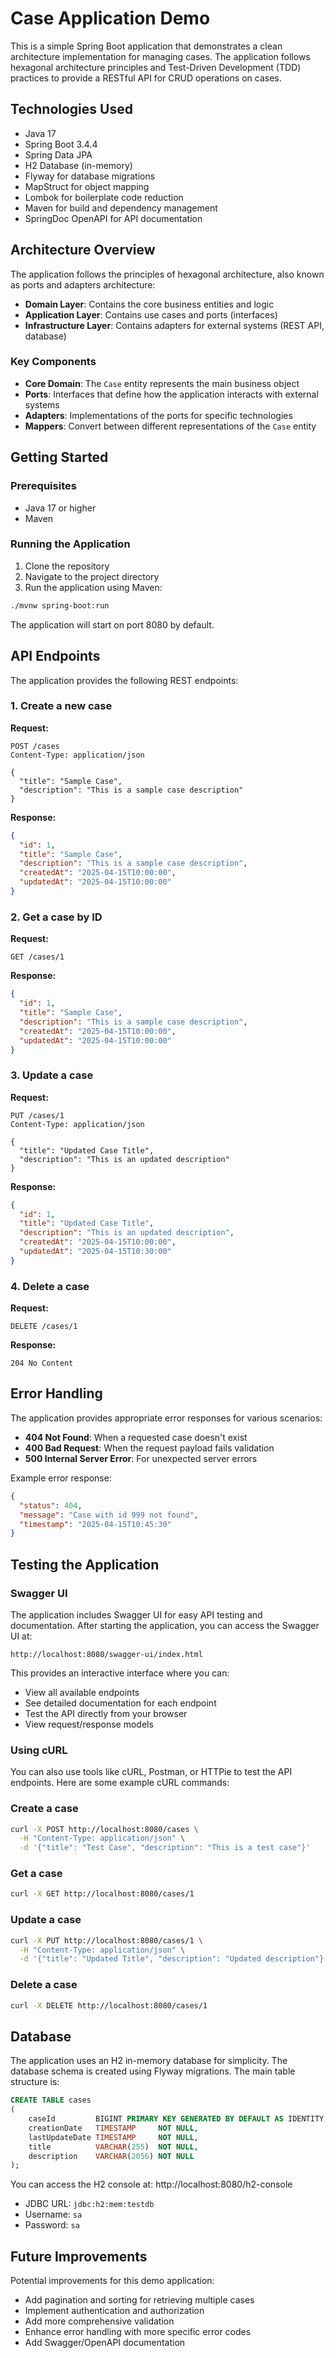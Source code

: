 # Case Application Demo

This is a simple Spring Boot application that demonstrates a clean architecture implementation for managing cases. The application follows hexagonal architecture principles and Test-Driven Development (TDD) practices to provide a RESTful API for CRUD operations on cases.

## Technologies Used

- Java 17
- Spring Boot 3.4.4
- Spring Data JPA
- H2 Database (in-memory)
- Flyway for database migrations
- MapStruct for object mapping
- Lombok for boilerplate code reduction
- Maven for build and dependency management
- SpringDoc OpenAPI for API documentation

## Architecture Overview

The application follows the principles of hexagonal architecture, also known as ports and adapters architecture:

- **Domain Layer**: Contains the core business entities and logic
- **Application Layer**: Contains use cases and ports (interfaces)
- **Infrastructure Layer**: Contains adapters for external systems (REST API, database)

### Key Components

- **Core Domain**: The `Case` entity represents the main business object
- **Ports**: Interfaces that define how the application interacts with external systems
- **Adapters**: Implementations of the ports for specific technologies
- **Mappers**: Convert between different representations of the `Case` entity

## Getting Started

### Prerequisites

- Java 17 or higher
- Maven

### Running the Application

1. Clone the repository
2. Navigate to the project directory
3. Run the application using Maven:

```bash
./mvnw spring-boot:run
```

The application will start on port 8080 by default.

## API Endpoints

The application provides the following REST endpoints:

### 1. Create a new case

**Request:**
```http
POST /cases
Content-Type: application/json

{
  "title": "Sample Case",
  "description": "This is a sample case description"
}
```

**Response:**
```json
{
  "id": 1,
  "title": "Sample Case",
  "description": "This is a sample case description",
  "createdAt": "2025-04-15T10:00:00",
  "updatedAt": "2025-04-15T10:00:00"
}
```

### 2. Get a case by ID

**Request:**
```http
GET /cases/1
```

**Response:**
```json
{
  "id": 1,
  "title": "Sample Case",
  "description": "This is a sample case description",
  "createdAt": "2025-04-15T10:00:00",
  "updatedAt": "2025-04-15T10:00:00"
}
```

### 3. Update a case

**Request:**
```http
PUT /cases/1
Content-Type: application/json

{
  "title": "Updated Case Title",
  "description": "This is an updated description"
}
```

**Response:**
```json
{
  "id": 1,
  "title": "Updated Case Title",
  "description": "This is an updated description",
  "createdAt": "2025-04-15T10:00:00",
  "updatedAt": "2025-04-15T10:30:00"
}
```

### 4. Delete a case

**Request:**
```http
DELETE /cases/1
```

**Response:**
```
204 No Content
```

## Error Handling

The application provides appropriate error responses for various scenarios:

- **404 Not Found**: When a requested case doesn't exist
- **400 Bad Request**: When the request payload fails validation
- **500 Internal Server Error**: For unexpected server errors

Example error response:
```json
{
  "status": 404,
  "message": "Case with id 999 not found",
  "timestamp": "2025-04-15T10:45:30"
}
```

## Testing the Application

### Swagger UI

The application includes Swagger UI for easy API testing and documentation. After starting the application, you can access the Swagger UI at:

```
http://localhost:8080/swagger-ui/index.html
```

This provides an interactive interface where you can:
- View all available endpoints
- See detailed documentation for each endpoint
- Test the API directly from your browser
- View request/response models

### Using cURL

You can also use tools like cURL, Postman, or HTTPie to test the API endpoints. Here are some example cURL commands:

### Create a case
```bash
curl -X POST http://localhost:8080/cases \
  -H "Content-Type: application/json" \
  -d '{"title": "Test Case", "description": "This is a test case"}'
```

### Get a case
```bash
curl -X GET http://localhost:8080/cases/1
```

### Update a case
```bash
curl -X PUT http://localhost:8080/cases/1 \
  -H "Content-Type: application/json" \
  -d '{"title": "Updated Title", "description": "Updated description"}'
```

### Delete a case
```bash
curl -X DELETE http://localhost:8080/cases/1
```

## Database

The application uses an H2 in-memory database for simplicity. The database schema is created using Flyway migrations. The main table structure is:

```sql
CREATE TABLE cases
(
    caseId         BIGINT PRIMARY KEY GENERATED BY DEFAULT AS IDENTITY,
    creationDate   TIMESTAMP     NOT NULL,
    lastUpdateDate TIMESTAMP     NOT NULL,
    title          VARCHAR(255)  NOT NULL,
    description    VARCHAR(2056) NOT NULL
);
```

You can access the H2 console at: http://localhost:8080/h2-console
- JDBC URL: `jdbc:h2:mem:testdb`
- Username: `sa`
- Password: `sa`

## Future Improvements

Potential improvements for this demo application:
- Add pagination and sorting for retrieving multiple cases
- Implement authentication and authorization
- Add more comprehensive validation
- Enhance error handling with more specific error codes
- Add Swagger/OpenAPI documentation